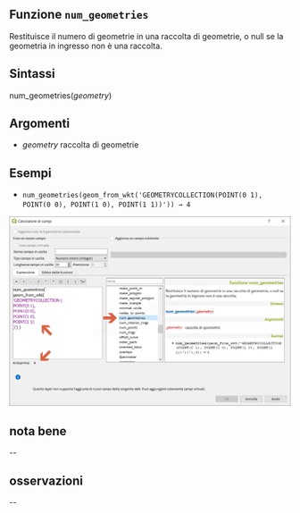 ## Funzione `num_geometries`

Restituisce il numero di geometrie in una raccolta di geometrie, o null se la geometria in ingresso non è una raccolta.

## Sintassi

num_geometries(_geometry_)

## Argomenti

* _geometry_ raccolta di geometrie

## Esempi

* `num_geometries(geom_from_wkt('GEOMETRYCOLLECTION(POINT(0 1), POINT(0 0), POINT(1 0), POINT(1 1))')) → 4`


![](/img/geometria/num_geometries/num_geometries1.png)

## nota bene

--

## osservazioni

--
